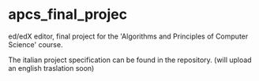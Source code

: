 # apcs_final_projec
ed/edX editor, final project for the 'Algorithms and Principles of Computer Science' course. 

The italian project specification can be found in the repository. (will upload an english traslation soon)

